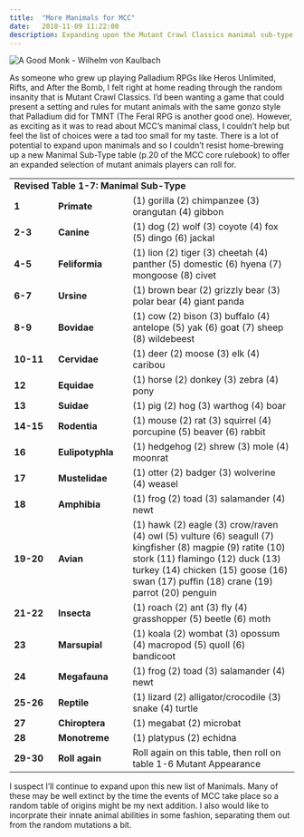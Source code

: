 ```yaml
---
title:  "More Manimals for MCC"
date:   2018-11-09 11:22:00
description: Expanding upon the Mutant Crawl Classics manimal sub-type table
---
```


![A Good Monk - Wilhelm von Kaulbach](https://fantasyrobotfighter.github.io/assets/images/AGoodMonk.png)

As someone who grew up playing Palladium RPGs like Heros Unlimited, Rifts, and After the Bomb, I felt right at home reading through the random insanity that is Mutant Crawl Classics. I’d been wanting a game that could present a setting and rules for mutant animals with the same gonzo style that Palladium did for TMNT (The Feral RPG is another good one). However, as exciting as it was to read about MCC’s manimal class, I couldn’t help but feel the list of choices were a tad too small for my taste. There is a lot of potential to expand upon manimals and so I couldn’t resist home-brewing up a new Manimal Sub-Type table (p.20 of the MCC core rulebook) to offer an expanded selection of mutant animals players can roll for. 

<table>
	<tr>
		<td colspan="3" width="700" padding="2px"><b>Revised Table 1-7: Manimal Sub-Type</b>
		</td>
	</tr>
	<tr>
		<td width="70" padding="2px"><b>1</b>
		</td>
		<td width="100" padding="2px"><b>Primate</b>
		</td>
		<td width="330" padding="2px">(1) gorilla (2) chimpanzee (3) orangutan (4) gibbon
		</td>
	</tr>
	<tr>
		<td width="70" padding="2px"><b>2-3</b>
		</td>
		<td width="100" padding="2px"><b>Canine</b>
		</td>
		<td width="330" padding="2px">(1) dog (2) wolf (3) coyote (4) fox (5) dingo (6) jackal
		</td>
	</tr>
	<tr>
		<td width="70" padding="2px"><b>4-5</b>
		</td>
		<td width="100" padding="2px"><b>Feliformia</b>
		</td>
		<td width="330" padding="2px">(1) lion (2) tiger (3) cheetah (4) panther (5) domestic (6) hyena (7) mongoose (8) civet
		</td>
	</tr>
	<tr>
		<td width="70" padding="2px"><b>6-7</b>
		</td>
		<td width="100" padding="2px"><b>Ursine</b>
		</td>
		<td width="330" padding="2px">(1) brown bear (2) grizzly bear (3) polar bear (4) giant panda
		</td>
	</tr>
	<tr>
		<td width="70" padding="2px"><b>8-9</b>
		</td>
		<td width="100" padding="2px"><b>Bovidae</b>
		</td>
		<td width="330" padding="2px">(1) cow (2) bison (3) buffalo (4) antelope (5) yak (6) goat (7) sheep (8) wildebeest
		</td>
	</tr>
	<tr>
		<td width="70" padding="2px"><b>10-11</b>
		</td>
		<td width="100" padding="2px"><b>Cervidae</b>
		</td>
		<td width="330" padding="2px">(1) deer (2) moose (3) elk (4) caribou
		</td>
	</tr>
	<tr>
		<td width="70" padding="2px"><b>12</b>
		</td>
		<td width="100" padding="2px"><b>Equidae</b>
		</td>
		<td width="330" padding="2px">(1) horse (2) donkey (3) zebra (4) pony
		</td>
	</tr>
	<tr>
		<td width="70" padding="2px"><b>13</b>
		</td>
		<td width="100" padding="2px"><b>Suidae</b>
		</td>
		<td width="330" padding="2px">(1) pig (2) hog (3) warthog (4) boar
		</td>
	</tr>
	<tr>
		<td width="70" padding="2px"><b>14-15</b>
		</td>
		<td width="100" padding="2px"><b>Rodentia</b>
		</td>
		<td width="330" padding="2px">(1) mouse (2) rat (3) squirrel (4) porcupine (5) beaver (6) rabbit
		</td>
	</tr>
	<tr>
		<td width="70" padding="2px"><b>16</b>
		</td>
		<td width="100" padding="2px"><b>Eulipotyphla</b>
		</td>
		<td width="330" padding="2px">(1) hedgehog (2) shrew (3) mole (4) moonrat
		</td>
	</tr>
	<tr>
		<td width="70" padding="2px"><b>17</b>
		</td>
		<td width="100" padding="2px"><b>Mustelidae</b>
		</td>
		<td width="330" padding="2px">(1) otter (2) badger (3) wolverine (4) weasel
		</td>
	</tr>
	<tr>
		<td width="70" padding="2px"><b>18</b>
		</td>
		<td width="100" padding="2px"><b>Amphibia</b>
		</td>
		<td width="330" padding="2px">(1) frog (2) toad (3) salamander (4) newt
		</td>
	</tr>
	<tr>
		<td width="70" padding="2px"><b>19-20</b>
		</td>
		<td width="100" padding="2px"><b>Avian</b>
		</td>
		<td width="330" padding="2px">(1) hawk (2) eagle (3) crow/raven (4) owl (5) vulture (6) seagull
			(7) kingfisher (8) magpie (9) ratite (10) stork (11) flamingo (12) duck
			(13) turkey (14) chicken (15) goose (16) swan (17) puffin (18) crane
			(19) parrot (20) penguin
		</td>
	</tr>
	<tr>
		<td width="70" padding="2px"><b>21-22</b>
		</td>
		<td width="100" padding="2px"><b>Insecta</b>
		</td>
		<td width="330" padding="2px">(1) roach (2) ant (3) fly (4) grasshopper (5) beetle (6) moth
		</td>
	</tr>
	<tr>
		<td width="70" padding="2px"><b>23</b>
		</td>
		<td width="100" padding="2px"><b>Marsupial</b>
		</td>
		<td width="330" padding="2px">(1) koala (2) wombat (3) opossum (4) macropod (5) quoll (6) bandicoot
		</td>
	</tr>
	<tr>
		<td width="70" padding="2px"><b>24</b>
		</td>
		<td width="100" padding="2px"><b>Megafauna</b>
		</td>
		<td width="330" padding="2px">(1) frog (2) toad (3) salamander (4) newt
		</td>
	</tr>
	<tr>
		<td width="70" padding="2px"><b>25-26</b>
		</td>
		<td width="100" padding="2px"><b>Reptile</b>
		</td>
		<td width="330" padding="2px">(1) lizard (2) alligator/crocodile (3) snake (4) turtle
		</td>
	</tr>
	<tr>
		<td width="70" padding="2px"><b>27</b>
		</td>
		<td width="100" padding="2px"><b>Chiroptera</b>
		</td>
		<td width="330" padding="2px">(1) megabat (2) microbat
		</td>
	</tr>
		<tr>
		<td width="70" padding="2px"><b>28</b>
		</td>
		<td width="100" padding="2px"><b>Monotreme</b>
		</td>
		<td width="330" padding="2px">(1) platypus (2) echidna
		</td>
	</tr>
		<tr>
		<td width="70" padding="2px"><b>29-30</b>
		</td>
		<td width="100" padding="2px"><b>Roll again</b>
		</td>
		<td width="330" padding="2px">Roll again on this table, then roll on table 1-6 Mutant Appearance
		</td>
	</tr>
</table>

I suspect I’ll continue to expand upon this new list of Manimals. Many of these may be well extinct by the time the events of MCC take place so a random table of origins might be my next addition. I also would like to incorprate their innate animal abilities in some fashion, separating them out from the random mutations a bit. 

[jekyll-gh]: https://github.com/mojombo/jekyll
[jekyll]:    http://jekyllrb.com
